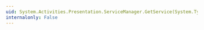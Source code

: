```yaml
---
uid: System.Activities.Presentation.ServiceManager.GetService(System.Type)
internalonly: False
---
```


